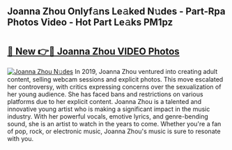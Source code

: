 ## Joanna Zhou Onlyf𝚊ns Le𝚊ked N𝚞des - Part-Rpa Photos Video - Hot Part Le𝚊ks PM1pz

# <h2><a href="http://ab51454.deff.icu/?id=Joanna+Zhou">🔗 New 👉🔴 Joanna Zhou VIDEO Photos</a></h2>

[![Joanna Zhou N𝚞des](https://i.imgur.com/rIISA9y.gif)](http://ab51454.deff.icu/?id=Joanna+Zhou)
In 2019, Joanna Zhou ventured into creating adult content, selling webcam sessions and explicit photos. This move escalated her controversy, with critics expressing concerns over the sexualization of her young audience. She has faced bans and restrictions on various platforms due to her explicit content. Joanna Zhou is a talented and innovative young artist who is making a significant impact in the music industry. With her powerful vocals, emotive lyrics, and genre-bending sound, she is an artist to watch in the years to come. Whether you're a fan of pop, rock, or electronic music, Joanna Zhou's music is sure to resonate with you.
